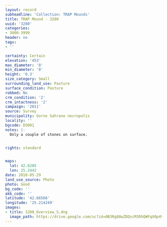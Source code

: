 ```yaml
---
layout: record
subheadline: 'Collection: TRAP Mounds'
title: TRAP Mound - 3280
uuid: '3280'
categories:
- 3000-3999
header: no
tags:
- ''

certainty: Certain
elevation: '453'
max_diameter: '8'
min_diameter: '8'
height: '0.3'
size_category: Small
surrounding_land_use: Pasture
surface_condition: Pasture
robbed: No
crm_condition: '2'
crm_intactness: '2'
campaign: '2011'
source: Survey
municipality: Gorno Sahrane necropolis
locality: ''
bgcode: DS001
notes: |-
  Only a couple of stones on surface.


rights: standard


maps:
  lat: 42.6285
  lon: 25.2442
date: 2018-05-29
land_use_source: Photo
photo: Good
bg_code: ''
akb_code: ''
latitude: '42.66566'
longitude: '25.214249'
images:
- title: 3280_Overview_S.dng
  image_path: https://drive.google.com/uc?id=0B3Rg88wZDQscM1RhQWFqX0p4VG8
---
```

